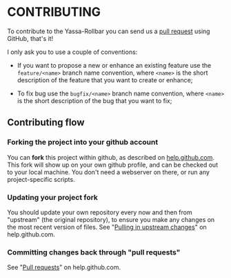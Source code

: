 # CONTRIBUTING

To contribute to the Yassa-Rollbar you can send us a 
[pull request](https://help.github.com/articles/using-pull-requests) using GitHub, that's it!

I only ask you to use a couple of conventions:

 - If you want to propose a new or enhance an existing feature use the `feature/<name>` branch name convention,
   where `<name>` is the short description of the feature that you want to create or enhance;

 - To fix bug use the `bugfix/<name>` branch name convention,
   where `<name>` is the short description of the bug that you want to fix;

## Contributing flow

### Forking the project into your github account

You can **fork** this project within github, as described on [help.github.com](http://help.github.com/forking/).
This fork will show up on your own github profile, and can be checked out to your local machine.
You don't need a webserver on there, or run any project-specific scripts. 

### Updating your project fork

You should update your own repository every now and then from "upstream" (the original repository),
to ensure you make any changes on the most recent version of files.
See "[Pulling in upstream changes](http://help.github.com/forking/#pulling_in_upstream_changes)" on help.github.com.

### Committing changes back through "pull requests"

See "[Pull requests](http://help.github.com/pull-requests/)" on help.github.com.

